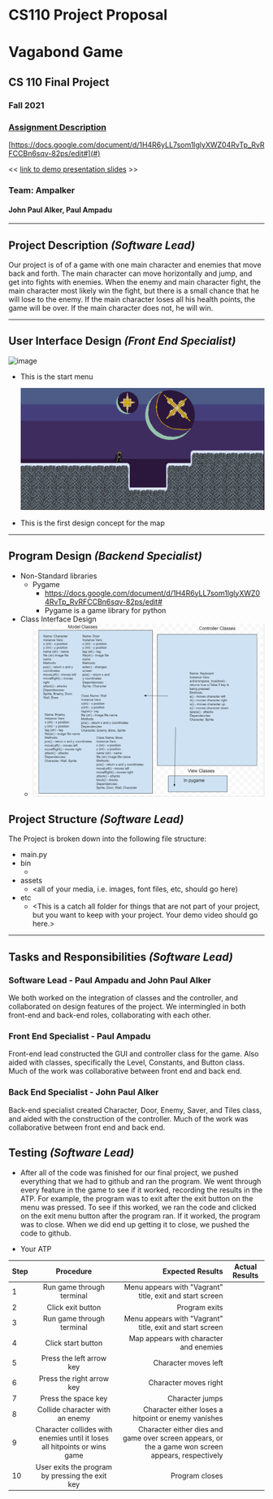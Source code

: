 # CS110 Project Proposal
# Vagabond Game
## CS 110 Final Project
### Fall 2021
### [Assignment Description](https://docs.google.com/document/d/1H4R6yLL7som1lglyXWZ04RvTp_RvRFCCBn6sqv-82ps/edit#)

[https://docs.google.com/document/d/1H4R6yLL7som1lglyXWZ04RvTp_RvRFCCBn6sqv-82ps/edit#](#)

<< [link to demo presentation slides](#) >>

### Team: Ampalker
#### John Paul Alker, Paul Ampadu

***

## Project Description *(Software Lead)*
Our project is of of a game with one main character and enemies that move back and forth. The main character can move horizontally and jump, and get into fights with enemies. When the enemy and main character fight, the main character most likely win the fight, but there is a small chance that he will lose to the enemy. If the main character loses all his health points, the game will be over. If the main character does not, he will win. 

***    

## User Interface Design *(Front End Specialist)*

![image](https://user-images.githubusercontent.com/89813338/140586605-9adc09ef-7bd7-4390-bd09-4385bbdeb792.png)

* This is the start menu
   
   
   ![image](assets/vagrant-level-demo.png)

* This is the first design concept for the map

***        

## Program Design *(Backend Specialist)*
* Non-Standard libraries
    * Pygame 
        * https://docs.google.com/document/d/1H4R6yLL7som1lglyXWZ04RvTp_RvRFCCBn6sqv-82ps/edit#
        * Pygame is a game library for python
* Class Interface Design
    * ![class diagram](assets/milestone3.png)

## Project Structure *(Software Lead)*

The Project is broken down into the following file structure:
* main.py
* bin
    * <all of your python files should go here>
* assets
    * <all of your media, i.e. images, font files, etc, should go here)
* etc
    * <This is a catch all folder for things that are not part of your project, but you want to keep with your project. Your demo video should go here.>

***

## Tasks and Responsibilities *(Software Lead)*

### Software Lead - Paul Ampadu and John Paul Alker

We both worked on the integration of classes and the controller, and collaborated on design features of the project. We intermingled in both front-end and back-end roles, collaborating with each other.

### Front End Specialist - Paul Ampadu

Front-end lead constructed the GUI and controller class for the game. Also aided with classes, specifically the Level, Constants, and Button class. Much of the work was collaborative between front end and back end. 

### Back End Specialist - John Paul Alker

Back-end specialist created Character, Door, Enemy, Saver, and Tiles class, and aided with the construction of the controller. Much of the work was collaborative between front end and back end. 

## Testing *(Software Lead)*
* After all of the code was finished for our final project, we pushed everything that we had to github and ran the program. We went through every feature in the game to see if it worked, recording the results in the ATP. For example, the program was to exit after the exit button on the menu was pressed. To see if this worked, we ran the code and clicked on the exit menu button after the program ran. If it worked, the program was to close. When we did end up getting it to close, we pushed the code to github. 

* Your ATP

| Step                  | Procedure     | Expected Results  | Actual Results |
| ----------------------|:-------------:| -----------------:| -------------- |
|  1  | Run game through terminal  | Menu appears with "Vagrant" title, exit and start screen  |          |
|  2  | Click exit button  | Program exits |                 |
|  3  | Run game through terminal  | Menu appears with "Vagrant" title, exit and start screen  |          |
|  4  | Click start button  | Map appears with character and enemies|                 |
|  5  | Press the left arrow key  | Character moves left |                 |
|  6  | Press the right arrow key  | Character moves right |                 |
|  7  | Press the space key  | Character jumps |                 |
|  8  | Collide character with an enemy | Character either loses a hitpoint or enemy vanishes |                 |
|  9  | Character collides with enemies until it loses all hitpoints or wins game | Character either dies and game over screen appears, or the a game won screen appears, respectively |                 |
|  10  | User exits the program by pressing the exit key | Program closes |                 |
